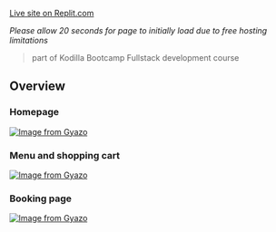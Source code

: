 [Live site on Replit.com](https://project-pizzeria.monte-dev.repl.co/#/booking)

*Please allow 20 seconds for page to initially load due to free hosting limitations*

> part of Kodilla Bootcamp Fullstack development course

## Overview

### Homepage
[![Image from Gyazo](https://i.gyazo.com/8cc9bb347a32f6792454c40a5e34e457.gif)](https://gyazo.com/8cc9bb347a32f6792454c40a5e34e457)
### Menu and shopping cart
[![Image from Gyazo](https://i.gyazo.com/3f0a3a259cd3fa2a8550aa67699d5434.gif)](https://gyazo.com/3f0a3a259cd3fa2a8550aa67699d5434)
### Booking page
[![Image from Gyazo](https://i.gyazo.com/8a8be66e74ea615cc0c27fba439fd80c.gif)](https://gyazo.com/8a8be66e74ea615cc0c27fba439fd80c)

